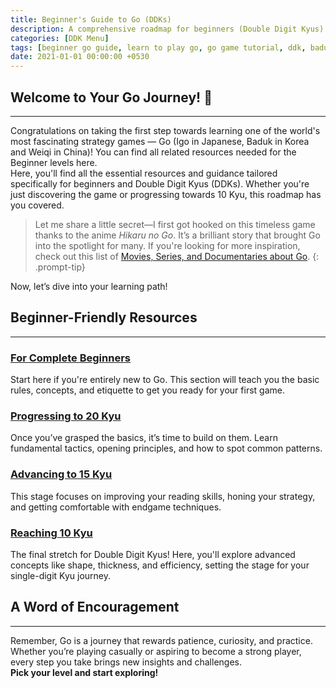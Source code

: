 ```yaml
---
title: Beginner's Guide to Go (DDKs)
description: A comprehensive roadmap for beginners (Double Digit Kyus) to master the basics of the Go game.
categories: [DDK Menu]
tags: [beginner go guide, learn to play go, go game tutorial, ddk, baduk beginner guide]
date: 2021-01-01 00:00:00 +0530
---
```


## Welcome to Your Go Journey! 🎉  

---

Congratulations on taking the first step towards learning one of the world's most fascinating strategy games — Go (Igo in Japanese, Baduk in Korea and Weiqi in China)! 
You can find all related resources needed for the Beginner levels here. <br>
Here, you'll find all the essential resources and guidance tailored specifically for beginners and Double Digit Kyus (DDKs). Whether you're just discovering the game or progressing towards 10 Kyu, this roadmap has you covered. <br>

> Let me share a little secret—I first got hooked on this timeless game thanks to the anime *Hikaru no Go*. It’s a brilliant story that brought Go into the spotlight for many. If you're looking for more inspiration, check out this list of [Movies, Series, and Documentaries about Go](/posts/What's-This-All-About/#go-in-popular-media).
{: .prompt-tip}

Now, let’s dive into your learning path!

## Beginner-Friendly Resources 

---

### [For Complete Beginners](/posts/ddk-beginner)  
Start here if you're entirely new to Go. This section will teach you the basic rules, concepts, and etiquette to get you ready for your first game. 

### [Progressing to 20 Kyu](/posts/ddk-25kyu)  
Once you’ve grasped the basics, it’s time to build on them. Learn fundamental tactics, opening principles, and how to spot common patterns. 

### [Advancing to 15 Kyu](/posts/ddk-20kyu)  
This stage focuses on improving your reading skills, honing your strategy, and getting comfortable with endgame techniques. 

### [Reaching 10 Kyu](/posts/ddk-15kyu)  
The final stretch for Double Digit Kyus! Here, you'll explore advanced concepts like shape, thickness, and efficiency, setting the stage for your single-digit Kyu journey. 

## A Word of Encouragement 

---

Remember, Go is a journey that rewards patience, curiosity, and practice. Whether you’re playing casually or aspiring to become a strong player, every step you take brings new insights and challenges.  
<b> Pick your level and start exploring! </b>